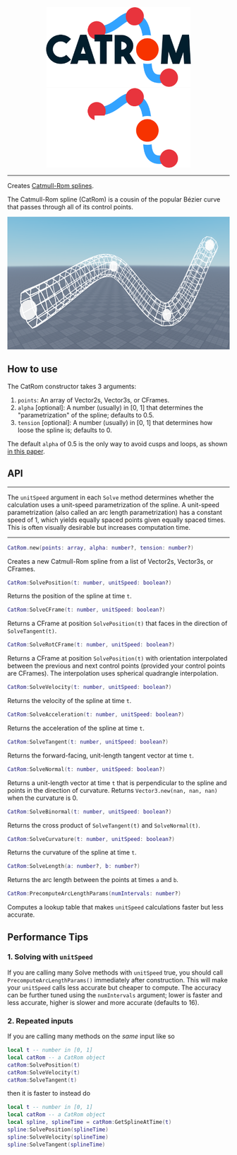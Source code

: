 <div align="center">
	<img src="https://github.com/ecurtiss/CatRom/blob/master/img/logo-light.svg#gh-light-mode-only" height="180" alt="CatRom logo"/>
	<img src="https://github.com/ecurtiss/CatRom/blob/master/img/logo-dark.svg#gh-dark-mode-only" height="180" alt="CatRom logo"/>
	<hr/>
</div>

Creates [Catmull-Rom splines](https://en.wikipedia.org/wiki/Centripetal_Catmull%E2%80%93Rom_spline).

The Catmull-Rom spline (CatRom) is a cousin of the popular Bézier curve that passes through all of its control points.

<img src="img/tube.png" height="300"/>

## How to use
The CatRom constructor takes 3 arguments:
1. `points`: An array of Vector2s, Vector3s, or CFrames.
2. `alpha` [optional]: A number (usually) in [0, 1] that determines the "parametrization" of the spline; defaults to 0.5.
3. `tension` [optional]: A number (usually) in [0, 1] that determines how loose the spline is; defaults to 0.

The default `alpha` of 0.5 is the only way to avoid cusps and loops, as shown [in this paper](http://www.cemyuksel.com/research/catmullrom_param/).

## API
___
The `unitSpeed` argument in each `Solve` method determines whether the calculation uses a unit-speed parametrization of the spline. A unit-speed parametrization (also called an arc length parametrization) has a constant speed of 1, which yields equally spaced points given equally spaced times. This is often visually desirable but increases computation time.
___
```lua
CatRom.new(points: array, alpha: number?, tension: number?)
```
Creates a new Catmull-Rom spline from a list of Vector2s, Vector3s, or CFrames.
```lua
CatRom:SolvePosition(t: number, unitSpeed: boolean?)
```
Returns the position of the spline at time `t`.
```lua
CatRom:SolveCFrame(t: number, unitSpeed: boolean?)
```
Returns a CFrame at position `SolvePosition(t)` that faces in the direction of `SolveTangent(t)`.
```lua
CatRom:SolveRotCFrame(t: number, unitSpeed: boolean?)
```
Returns a CFrame at position `SolvePosition(t)` with orientation interpolated between the previous and next control points (provided your control points are CFrames). The interpolation uses spherical quadrangle interpolation.
```lua
CatRom:SolveVelocity(t: number, unitSpeed: boolean?)
```
Returns the velocity of the spline at time `t`.
```lua
CatRom:SolveAcceleration(t: number, unitSpeed: boolean?)
```
Returns the acceleration of the spline at time `t`.
```lua
CatRom:SolveTangent(t: number, unitSpeed: boolean?)
```
Returns the forward-facing, unit-length tangent vector at time `t`.
```lua
CatRom:SolveNormal(t: number, unitSpeed: boolean?)
```
Returns a unit-length vector at time `t` that is perpendicular to the spline and points in the direction of curvature. Returns `Vector3.new(nan, nan, nan)` when the curvature is 0.
```lua
CatRom:SolveBinormal(t: number, unitSpeed: boolean?)
```
Returns the cross product of `SolveTangent(t)` and `SolveNormal(t)`.
```lua
CatRom:SolveCurvature(t: number, unitSpeed: boolean?)
```
Returns the curvature of the spline at time `t`.
```lua
CatRom:SolveLength(a: number?, b: number?)
```
Returns the arc length between the points at times `a` and `b`.
```lua
CatRom:PrecomputeArcLengthParams(numIntervals: number?)
```
Computes a lookup table that makes `unitSpeed` calculations faster but less accurate.

## Performance Tips
### 1. Solving with `unitSpeed`
If you are calling many Solve methods with `unitSpeed` true, you should call `PrecomputeArcLengthParams()` immediately after construction. This will make your `unitSpeed` calls less accurate but cheaper to compute. The accuracy can be further tuned using the `numIntervals` argument; lower is faster and less accurate, higher is slower and more accurate (defaults to 16).

### 2. Repeated inputs
If you are calling many methods on the *same* input like so
```lua
local t -- number in [0, 1]
local catRom -- a CatRom object
catRom:SolvePosition(t)
catRom:SolveVelocity(t)
catRom:SolveTangent(t)
```
then it is faster to instead do
```lua
local t -- number in [0, 1]
local catRom -- a CatRom object
local spline, splineTime = catRom:GetSplineAtTime(t)
spline:SolvePosition(splineTime)
spline:SolveVelocity(splineTime)
spline:SolveTangent(splineTime)
```